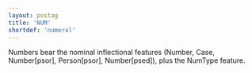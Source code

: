```yaml
---
layout: postag
title: 'NUM'
shortdef: 'numeral'
---
```


Numbers bear the nominal inflectional features (Number, Case, Number[psor], Person[psor], Number[psed]), plus the NumType feature.
<!-- Interlanguage links updated Ne 5. května 2024, 18:19:38 CEST -->
